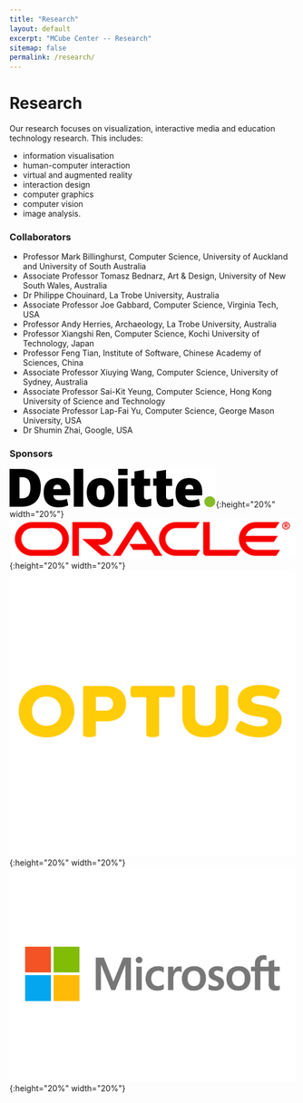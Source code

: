```yaml
---
title: "Research"
layout: default
excerpt: "MCube Center -- Research"
sitemap: false
permalink: /research/
---
```


# Research

Our research focuses on visualization, interactive media and education technology research. This includes:
* information visualisation
* human-computer interaction
* virtual and augmented reality
* interaction design
* computer graphics
* computer vision
* image analysis.

### Collaborators
* Professor Mark Billinghurst, Computer Science, University of Auckland and University of South Australia
* Associate Professor Tomasz Bednarz, Art & Design, University of New South Wales, Australia
* Dr Philippe Chouinard, La Trobe University, Australia
* Associate Professor Joe Gabbard, Computer Science, Virginia Tech, USA
* Professor Andy Herries, Archaeology, La Trobe University, Australia
* Professor Xiangshi Ren, Computer Science, Kochi University of Technology, Japan
* Professor Feng Tian, Institute of Software, Chinese Academy of Sciences, China
* Associate Professor Xiuying Wang, Computer Science, University of Sydney, Australia
* Associate Professor Sai-Kit Yeung, Computer Science, Hong Kong University of Science and Technology
* Associate Professor Lap-Fai Yu, Computer Science, George Mason University, USA
* Dr Shumin Zhai, Google, USA

### Sponsors
![deloitte](/images/Sponsor/deloitte.svg){:height="20%" width="20%"}
![Oracle](/images/Sponsor/Oracle_logo.svg){:height="20%" width="20%"}
![Optus](/images/Sponsor/optus-logo.svg){:height="20%" width="20%"}
![Microsoft](/images/Sponsor/Microsoft_logo.svg){:height="20%" width="20%"}

